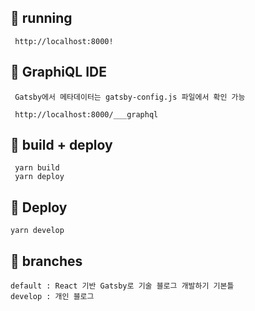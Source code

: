 ## 🚀 running

     http://localhost:8000!

## 🚀 GraphiQL IDE

     Gatsby에서 메타데이터는 gatsby-config.js 파일에서 확인 가능

     http://localhost:8000/___graphql

## 🚀 build + deploy

     yarn build
     yarn deploy

## 💫 Deploy

    yarn develop

## 💫 branches

    default : React 기반 Gatsby로 기술 블로그 개발하기 기본틀
    develop : 개인 블로그
